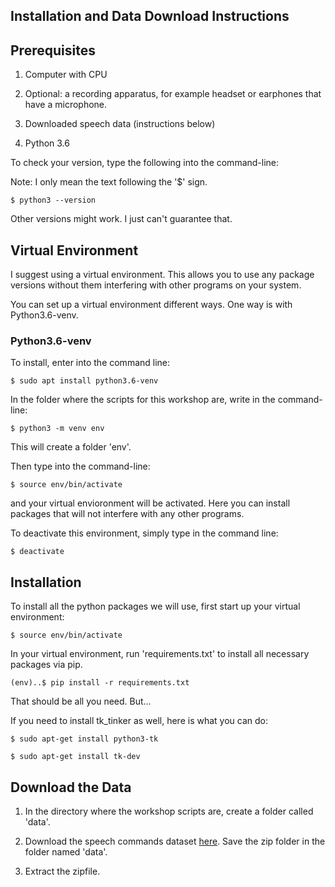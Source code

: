 
## Installation and Data Download Instructions

 
## Prerequisites

1) Computer with CPU 

2) Optional: a recording apparatus, for example headset or earphones that have a microphone.

3) Downloaded speech data (instructions below)

4) Python 3.6

To check your version, type the following into the command-line:

Note: I only mean the text following the '$' sign. 

```
$ python3 --version
```
Other versions might work. I just can't guarantee that.

## Virtual Environment

I suggest using a virtual environment. This allows you to use any package versions without them interfering with other programs on your system. 

You can set up a virtual environment different ways. One way is with Python3.6-venv.

### Python3.6-venv

To install, enter into the command line:

```
$ sudo apt install python3.6-venv
```

In the folder where the scripts for this workshop are, write in the command-line:

```
$ python3 -m venv env
```

This will create a folder 'env'.

Then type into the command-line:

```
$ source env/bin/activate
```

and your virtual envioronment will be activated. Here you can install packages that will not interfere with any other programs.

To deactivate this environment, simply type in the command line:

```
$ deactivate
```

## Installation

To install all the python packages we will use, first start up your virtual environment:

```
$ source env/bin/activate
```
 
In your virtual environment, run 'requirements.txt' to install all necessary packages via pip.

```
(env)..$ pip install -r requirements.txt
```

That should be all you need. But...

If you need to install tk_tinker as well, here is what you can do:

```
$ sudo apt-get install python3-tk

$ sudo apt-get install tk-dev
```

## Download the Data

1) In the directory where the workshop scripts are, create a folder called 'data'.

2) Download the speech commands dataset <a href="http://download.tensorflow.org/data/speech_commands_v0.01.tar.gz">here</a>. Save the zip folder in the folder named 'data'.

3) Extract the zipfile.

